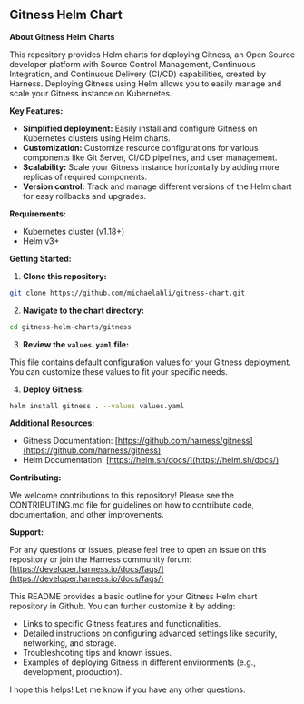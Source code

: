 ## Gitness Helm Chart

**About Gitness Helm Charts**

This repository provides Helm charts for deploying Gitness, an Open Source developer platform with Source Control Management, Continuous Integration, and Continuous Delivery (CI/CD) capabilities, created by Harness. Deploying Gitness using Helm allows you to easily manage and scale your Gitness instance on Kubernetes.

**Key Features:**

* **Simplified deployment:** Easily install and configure Gitness on Kubernetes clusters using Helm charts.
* **Customization:** Customize resource configurations for various components like Git Server, CI/CD pipelines, and user management.
* **Scalability:** Scale your Gitness instance horizontally by adding more replicas of required components.
* **Version control:** Track and manage different versions of the Helm chart for easy rollbacks and upgrades.

**Requirements:**

* Kubernetes cluster (v1.18+)
* Helm v3+

**Getting Started:**

1. **Clone this repository:**

```bash
git clone https://github.com/michaelahli/gitness-chart.git
```

2. **Navigate to the chart directory:**

```bash
cd gitness-helm-charts/gitness
```

3. **Review the `values.yaml` file:**

This file contains default configuration values for your Gitness deployment. You can customize these values to fit your specific needs.

4. **Deploy Gitness:**

```bash
helm install gitness . --values values.yaml
```

**Additional Resources:**

* Gitness Documentation: [https://github.com/harness/gitness](https://github.com/harness/gitness)
* Helm Documentation: [https://helm.sh/docs/](https://helm.sh/docs/)

**Contributing:**

We welcome contributions to this repository! Please see the CONTRIBUTING.md file for guidelines on how to contribute code, documentation, and other improvements.

**Support:**

For any questions or issues, please feel free to open an issue on this repository or join the Harness community forum: [https://developer.harness.io/docs/faqs/](https://developer.harness.io/docs/faqs/)

This README provides a basic outline for your Gitness Helm chart repository in Github. You can further customize it by adding:

* Links to specific Gitness features and functionalities.
* Detailed instructions on configuring advanced settings like security, networking, and storage.
* Troubleshooting tips and known issues.
* Examples of deploying Gitness in different environments (e.g., development, production).

I hope this helps! Let me know if you have any other questions.
